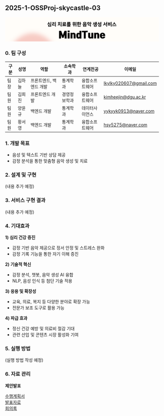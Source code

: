 ## 2025-1-OSSProj-skycastle-03
![MindTune Intro](./Src/img/Project_Intro.png)

### 0. 팀 구성

| 구분 | 성명   | 역할                | 소속학과      | 연계전공        | 이메일 |
|------|--------|---------------------|---------------|-----------------|--------|
| 팀장 | 김하늘 | 프론트엔드, 백엔드 개발 | 통계학과      | 융합소프트웨어   | [lkylky020607@gmail.com](mailto:lkylky020607@gmail.com) |
| 팀원 | 김희진 | 프론트엔드 개발        | 경영정보학과   | 융합소프트웨어   | [kimheejin@dgu.ac.kr](mailto:kimheejin@dgu.ac.kr) |
| 팀원 | 양윤규 | 백엔드 개발           | 통계학과      | 데이터사이언스   | [yykyyk0913@naver.com](mailto:yykyyk0913@naver.com) |
| 팀원 | 황서영 | 백엔드 개발           | 통계학과      | 융합소프트웨어   | [hsy5275@naver.com](mailto:hsy5275@naver.com) |

### 1. 개발 목표

- 음성 및 텍스트 기반 상담 제공  
- 감정 분석을 통한 맞춤형 음악 생성 및 치료

### 2. 설계 및 구현

(내용 추가 예정)

### 3. 서비스 구현 결과

(내용 추가 예정)

### 4. 기대효과

**1) 심리 건강 증진**
- 감정 기반 음악 제공으로 정서 안정 및 스트레스 완화  
- 감정 기록 기능을 통한 자기 이해 증진  

**2) 기술적 혁신**
- 감정 분석, 챗봇, 음악 생성 AI 융합  
- NLP, 음성 인식 등 첨단 기술 적용  

**3) 응용 및 확장성**
- 교육, 의료, 복지 등 다양한 분야로 확장 가능  
- 전문가 보조 도구로 활용 가능  

**4) 파급 효과**
- 정신 건강 예방 및 의료비 절감 기대  
- 관련 산업 및 콘텐츠 시장 활성화 기여

### 5. 실행 방법

(실행 방법 작성 예정)

### 6. 자료 관리

**제안발표**

[수행계획서](./Doc/1_1_OSSProj_03_SkyCastle_수행계획서.pdf)  
[발표자료](./Doc/1_2_OSSProj_03_SkyCastle_수행계획발표자료.pdf)  
[회의록](./Doc/1_3_OSSProj_03_SkyCastle_회의록.pdf)
